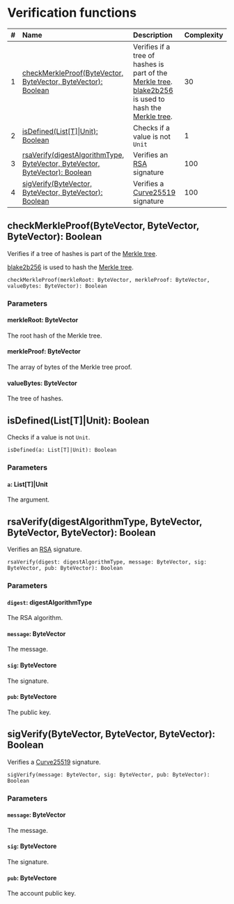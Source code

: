 # Verification functions

| # | Name | Description | Complexity |
| :--- | :--- | :--- | :--- |
| 1 | [checkMerkleProof(ByteVector, ByteVector, ByteVector): Boolean](#check-merkle-proof) | Verifies if a tree of hashes is part of the [Merkle tree](https://en.wikipedia.org/wiki/Merkle_tree).<br>[blake2b256](https://en.wikipedia.org/wiki/BLAKE_%28hash_function%29) is used to hash the [Merkle tree](https://en.wikipedia.org/wiki/Merkle_tree). | 30 |
| 2 | [isDefined(List[T]&#124;Unit): Boolean](#is-defined) | Checks if a value is not `Unit` | 1 |
| 3 | [rsaVerify(digestAlgorithmType, ByteVector, ByteVector, ByteVector): Boolean](#rsa-verify) | Verifies an [RSA](https://en.wikipedia.org/wiki/RSA_%28cryptosystem%29) signature | 100 |
| 4 | [sigVerify(ByteVector, ByteVector, ByteVector): Boolean](#sig-verify) | Verifies a [Curve25519](https://en.wikipedia.org/wiki/Curve25519) signature | 100 |

## checkMerkleProof(ByteVector, ByteVector, ByteVector): Boolean<a id="check-merkle-proof"></a>

Verifies if a tree of hashes is part of the [Merkle tree](https://en.wikipedia.org/wiki/Merkle_tree).

[blake2b256](https://en.wikipedia.org/wiki/BLAKE_%28hash_function%29) is used to hash the [Merkle tree](https://en.wikipedia.org/wiki/Merkle_tree).

``` ride
checkMerkleProof(merkleRoot: ByteVector, merkleProof: ByteVector, valueBytes: ByteVector): Boolean
```

### Parameters

#### merkleRoot: ByteVector

The root hash of the Merkle tree.

#### merkleProof: ByteVector

The array of bytes of the Merkle tree proof.

#### valueBytes: ByteVector

The tree of hashes.

## isDefined(List[T]|Unit): Boolean<a id="is-defined"></a>

Checks if a value is not `Unit`.

``` ride
isDefined(a: List[T]|Unit): Boolean
```

### Parameters

#### `a`: List[T]|Unit

The argument.

## rsaVerify(digestAlgorithmType, ByteVector, ByteVector, ByteVector): Boolean<a id="rsa-verify"></a>

Verifies an [RSA](https://en.wikipedia.org/wiki/RSA_%28cryptosystem%29) signature.

``` ride
rsaVerify(digest: digestAlgorithmType, message: ByteVector, sig: ByteVector, pub: ByteVector): Boolean
```

### Parameters

#### `digest`: digestAlgorithmType

The RSA algorithm.

#### `message`: ByteVector

The message.

#### `sig`: ByteVectore

The signature.

#### `pub`: ByteVectore

The public key.

## sigVerify(ByteVector, ByteVector, ByteVector): Boolean<a id="sig-verify"></a>

Verifies a [Curve25519](https://en.wikipedia.org/wiki/Curve25519) signature.

``` ride
sigVerify(message: ByteVector, sig: ByteVector, pub: ByteVector): Boolean
```

### Parameters

#### `message`: ByteVector

The message.

#### `sig`: ByteVectore

The signature.

#### `pub`: ByteVectore

The account public key.
